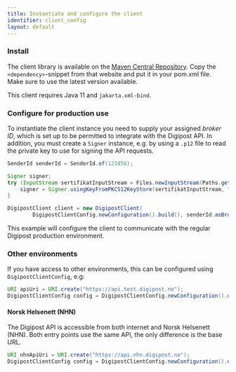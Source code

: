```yaml
---
title: Instantiate and configure the client
identifier: client_config
layout: default
---
```


### Install

The client library is available on the [Maven Central Repository](https://central.sonatype.com/artifact/no.digipost/digipost-api-client-java).
Copy the `<dependency>`-snippet from that website and put it in your pom.xml file.
Make sure to use the latest version available.

This client requires Java 11 and `jakarta.xml-bind`.

### Configure for production use

To instantiate the client instance you need to supply your assigned _broker ID_, which
is set up to be permitted to integrate with the Digipost API. In addition, you must create
a `Signer` instance, e.g. by using a `.p12` file to read the private key to use for signing
the API requests.

```java
SenderId senderId = SenderId.of(123456);

Signer signer;
try (InputStream sertifikatInputStream = Files.newInputStream(Paths.get("certificate.p12"))) {
    signer = Signer.usingKeyFromPKCS12KeyStore(sertifikatInputStream, "TheSecretPassword");
}

DigipostClient client = new DigipostClient(
        DigipostClientConfig.newConfiguration().build(), senderId.asBrokerId(), signer);
```

This example will configure the client to communicate with the regular Digipost production
environment.


### Other environments

If you have access to other environments, this can be configured using
`DigipostClientConfig`, e.g:

```java
URI apiUri = URI.create("https://api.test.digipost.no");
DigipostClientConfig config = DigipostClientConfig.newConfiguration().digipostApiUri(apiUri).build();
```

#### Norsk Helsenett (NHN)

The Digipost API is accessible from both internet and Norsk Helsenett (NHN). Both entry points use
the same API, the only difference is the base URL.

```java
URI nhnApiUri = URI.create("https://api.nhn.digipost.no");
DigipostClientConfig config = DigipostClientConfig.newConfiguration().digipostApiUri(nhnApiUri).build();
```


